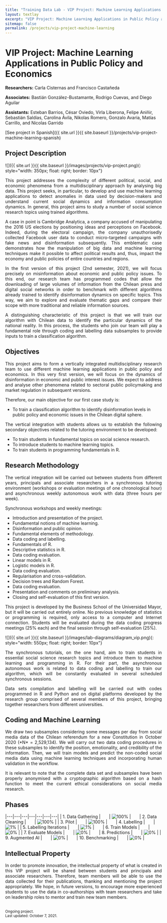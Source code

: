 ```yaml
---
title: "Training Data Lab - VIP Project: Machine Learning Applications in Public Policy and Economics"
layout: textlay
excerpt: "VIP Project: Machine Learning Applications in Public Policy and Economics"
sitemap: false
permalink: /projects/vip-project-machine-learning
---
```


# VIP Project: Machine Learning Applications in Public Policy and Economics

**Researchers:** Carla Cisternas and Francisco Castañeda

**Associates:** Bastián González-Bustamante, Rodrigo Cuevas, and Diego Aguilar

**Assistants:** Esteban Barrios, César Oviedo, Virla Liberona, Felipe Aniñir, Sebastián Saldías, Carolina Ávila, Nikolas Romero, Gonzalo Avaria, Matías Carrillo, and Nicolas Garrido

[See project in Spanish]({{ site.url }}{{ site.baseurl }}/projects/vip-project-machine-learning-spanish) 

## Project Description

![]({{ site.url }}{{ site.baseurl }}/images/projects/vip-project.png){: style="width: 350px; float: right; border: 10px"}

<p align="justify">This project addresses the complexity of different political, social, and economic phenomena from a multidisciplinary approach by analysing big data. This project seeks, in particular, to develop and use machine learning applications to detect anomalies in data used by decision-makers and understand current social dynamics and information consumption dynamics.  In general, this project aims to study a number of social science research topics using trained algorithms.</p>

<p align="justify">A case in point is Cambridge Analytica, a company accused of manipulating the 2016 US elections by positioning ideas and perceptions on Facebook. Indeed, during the electoral campaign, the company unauthorisedly collected Facebook user data to conduct micro-targeted campaigns with fake news and disinformation subsequently. This emblematic case demonstrates how the manipulation of big data and machine learning techniques make it possible to affect political results and, thus, impact the economy and public policies of entire countries and regions.</p>

<p align="justify">In the first version of this project (2nd semester, 2021), we will focus precisely on misinformation about economic and public policy issues. To this end, our research team has programmed codes that allow the downloading of large volumes of information from the Chilean press and digital social networks in order to benchmark with different algorithms already trained to identify disinformation dynamics on specific topics. This way, we aim to explore and evaluate thematic gaps and compare their scope with more traditional and reliable information sources.</p>

<p align="justify">A distinguishing characteristic of this project is that we will train our algorithm with Chilean data to identify the particular dynamics of the national reality. In this process, the students who join our team will play a fundamental role through coding and labelling data subsamples to provide inputs to train a classification algorithm.</p>

## Objectives

<p align="justify">This project aims to form a vertically integrated multidisciplinary research team to use different machine learning applications in public policy and economics. In this very first version, we will focus on the dynamics of disinformation in economic and public interest issues. We expect to address and analyse other phenomena related to sectoral public policymaking and market regulation in subsequent versions.</p>

<p align="justify">Therefore, our main objective for our first case study is:</p>

<ul>
<li>To train a classification algorithm to identify disinformation levels in public policy and economic issues in the Chilean digital sphere.</li>
</ul>

<p align="justify">The vertical integration with students allows us to establish the following secondary objectives related to the tutoring environment to be developed:</p>

<ul>
<li>To train students in fundamental topics on social science research.</li>
<li>To introduce students to machine learning topics.</li>
<li>To train students in programming fundamentals in R.</li>
</ul>

## Research Methodology

<p align="justify">The vertical integration will be carried out between students from different years, principals and associate researchers in a synchronous tutoring environment (workshops or evaluation meetings of one chronological hour) and asynchronous weekly autonomous work with data (three hours per week).</p>

<p align="justify">Synchronous workshops and weekly meetings:</p>

<ul>
<li>Introduction and presentation of the project.</li>
<li>Fundamental notions of machine learning.</li>
<li>Disinformation and public opinion.</li>
<li>Fundamental elements of methodology.</li>
<li>Data coding and labelling.</li>
<li>Fundamentals of R.</li>
<li>Descriptive statistics in R.</li>
<li>Data coding evaluation.</li>
<li>Linear models in R.</li>
<li>Logistic models in R.</li>
<li>Data coding evaluation.</li>
<li>Regularisation and cross-validation.</li>
<li>Decision trees and Random Forest.</li>
<li>Data coding evaluation.</li>
<li>Presentation and comments on preliminary analysis.</li>
<li>Closing and self-evaluation of this first version.</li>
</ul>

<p align="justify">This project is developed by the Business School of the Universidad Mayor, but it will be carried out entirely online. No previous knowledge of statistics or programming is required, only access to a computer and Internet connection. Students will be evaluated during the data coding progress meetings (25% each) and the final session through self-evaluation (25%).</p>

![]({{ site.url }}{{ site.baseurl }}/images/lab-diagrams/diagram_vip.png){: style="width: 550px; float: right; border: 10px"}

<p align="justify">The synchronous tutorials, on the one hand, aim to train students in essential social science research topics and introduce them to machine learning and programming in R. For their part, the asynchronous autonomous work is related to data coding and labelling to train our algorithm, which will be constantly evaluated in several scheduled synchronous sessions.</p>

<p align="justify">Data sets compilation and labelling will be carried out with codes programmed in R and Python and on digital platforms developed by the research group comprised of several members of this project, bringing together researchers from different universities.</p>

## Coding and Machine Learning

<p align="justify">We draw two subsamples considering some messages per day from social media data of the Chilean referendum for a new Constitution in October 2020 (*N* = 2,529,134). We will carry out two data coding procedures in these subsamples to identify the position, emotionality, and credibility of the information. Then, we will train models and predict the non-coded social media data using machine learning techniques and incorporating human validation in the workflow.</p>

<p align="justify">It is relevant to note that the complete data set and subsamples have been properly anonymised with a cryptographic algorithm based on a hash function to meet the current ethical considerations on social media research.</p>

## Phases

|---|---|---|---|---|---|---|
| 1. Data Gathering | &nbsp;&nbsp;&nbsp;&nbsp;&nbsp; | ![100%](https://progress-bar.dev/100) | &nbsp;&nbsp;&nbsp;&nbsp;&nbsp; | 2. Data Cleaning | &nbsp;&nbsp;&nbsp;&nbsp;&nbsp; | ![100%](https://progress-bar.dev/100) |
| 3. Pilot | &nbsp;&nbsp;&nbsp;&nbsp;&nbsp; | ![100%](https://progress-bar.dev/100) | &nbsp;&nbsp;&nbsp;&nbsp;&nbsp; | 4. Labelling | &nbsp;&nbsp;&nbsp;&nbsp;&nbsp; | ![1%](https://progress-bar.dev/1) |
| 5. Labelling Iterations | &nbsp;&nbsp;&nbsp;&nbsp;&nbsp; | ![1%](https://progress-bar.dev/1) | &nbsp;&nbsp;&nbsp;&nbsp;&nbsp; | 6. Train Models | &nbsp;&nbsp;&nbsp;&nbsp;&nbsp; | ![0%](https://progress-bar.dev/0) |
| 7. Evaluate Models | &nbsp;&nbsp;&nbsp;&nbsp;&nbsp; | ![0%](https://progress-bar.dev/0) | &nbsp;&nbsp;&nbsp;&nbsp;&nbsp; | 8. Predictions | &nbsp;&nbsp;&nbsp;&nbsp;&nbsp; | ![0%](https://progress-bar.dev/0) |
| 9. Augmented AI | &nbsp;&nbsp;&nbsp;&nbsp;&nbsp; | ![0%](https://progress-bar.dev/0) | &nbsp;&nbsp;&nbsp;&nbsp;&nbsp; | 10. Benchmarking | &nbsp;&nbsp;&nbsp;&nbsp;&nbsp; | ![0%](https://progress-bar.dev/0) |

## Intellectual Property

<p align="justify">In order to promote innovation, the intellectual property of what is created in this VIP project will be shared between students and principals and associate researchers. Therefore, team members will be able to use the data collected for their publications, thanking and mentioning the project appropriately. We hope, in future versions, to encourage more experienced students to use the data in co-authorships with team researchers and take on leadership roles to mentor and train new team members.</p>
<br />
<small>Ongoing project.</small><br />
<small>Last updated: October 7, 2021.</small>
